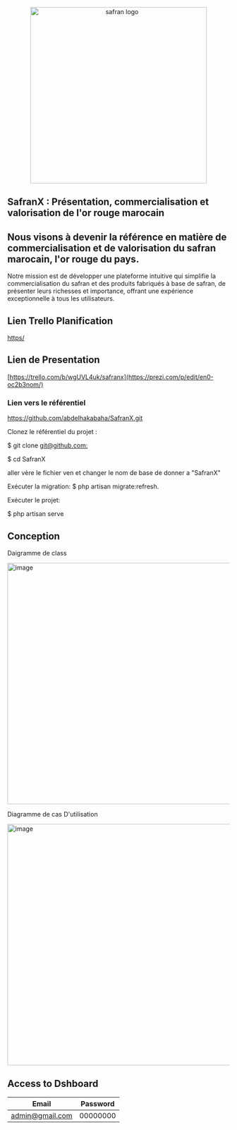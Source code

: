    
<p align="center">
    <a href="https://SafranX.com" target="_blank">
         <img src="https://mir-s3-cdn-cf.behance.net/project_modules/fs/20ddaa45163911.5828946fc5bcf.jpg"
         width="400" alt="safran logo">
    </a>
</p>

   
## SafranX : Présentation, commercialisation et valorisation de l'or rouge marocain

## Nous visons à devenir la référence en matière de commercialisation et de valorisation du safran marocain, l'or rouge du pays.
Notre mission est de développer une plateforme intuitive qui simplifie la commercialisation du safran et des produits fabriqués à base de safran, de présenter leurs richesses et importance, offrant une expérience exceptionnelle à tous les utilisateurs.

## Lien Trello Planification

[https/](https://trello.com/b/wgUVL4uk/safranx)

## Lien de Presentation 

[https://trello.com/b/wgUVL4uk/safranx](https://prezi.com/p/edit/en0-oc2b3nom/)

### Lien vers le référentiel

https://github.com/abdelhakabaha/SafranX.git

Clonez le référentiel du projet :

$ git clone [git@github.com:](https://github.com/abdelhakabaha/SafranX.git)

$ cd SafranX

aller vère le fichier ven et changer le nom de base de donner a "SafranX"

Exécuter la migration:
$ php artisan migrate:refresh.

Exécuter le projet:

$ php artisan serve




## Conception


  Daigramme de class

<img width="547" alt="image" src="https://github.com/abdelhakabaha/SafranX/assets/144785981/0b89817a-e60c-4aa5-b442-139091ad1bf7">



   Diagramme de cas D'utilisation 

<img width="547" alt="image" src="https://github.com/abdelhakabaha/SafranX/assets/144785981/7b715869-f3b8-4155-8bf1-a81240dce985">

## Access to Dshboard

|      Email     | Password | 
|----------------|----------|
| admin@gmail.com| 00000000 |



                               




         















